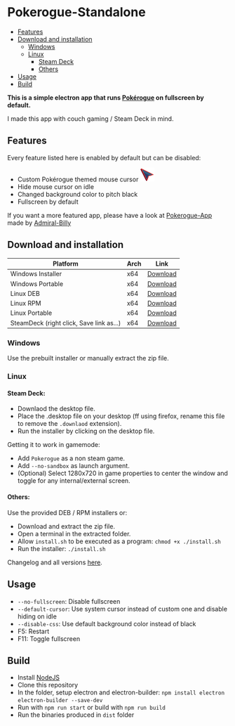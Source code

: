 # Pokerogue-Standalone
- [Features](#features)
- [Download and installation](#download-and-installation)
  - [Windows](#windows)
  - [Linux](#linux)
    - [Steam Deck](#steam-deck)
    - [Others](#others)
- [Usage](#usage)
- [Build](#build)

**This is a simple electron app that runs [Pokérogue](https://pokerogue.net/) on fullscreen by default.**

I made this app with couch gaming / Steam Deck in mind.

## Features

Every feature listed here is enabled by default but can be disabled:
- Custom Pokérogue themed mouse cursor <img src="https://raw.githubusercontent.com/Odizinne/Pokerogue-Standalone/main/PR_cursor.png" alt="PR cursor" width="32" height="32">
- Hide mouse cursor on idle
- Changed background color to pitch black
- Fullscreen by default

If you want a more featured app, please have a look at [Pokerogue-App](https://github.com/Admiral-Billy/Pokerogue-App) made by [Admiral-Billy](https://github.com/Admiral-Billy)

## Download and installation

| Platform | Arch | Link |
| --- | --- | --- |
| Windows Installer | x64 | [Download](https://github.com/Odizinne/Pokerogue-Standalone/releases/download/1.9.0/Pokerogue-Installer.exe) |
| Windows Portable | x64 | [Download](https://github.com/Odizinne/Pokerogue-Standalone/releases/download/1.9.0/Pokerogue-Win.zip) |
| Linux DEB | x64 | [Download](https://github.com/Odizinne/Pokerogue-Standalone/releases/download/1.9.0/Pokerogue.deb) |
| Linux RPM | x64 | [Download](https://github.com/Odizinne/Pokerogue-Standalone/releases/download/1.9.0/Pokerogue.rpm) |
| Linux Portable | x64 | [Download](https://github.com/Odizinne/Pokerogue-Standalone/releases/download/1.9.0/Pokerogue-Linux.zip) |
| SteamDeck (right click, Save link as...) | x64 | [Download](https://raw.githubusercontent.com/Odizinne/Pokerogue-Standalone/main/SteamDeck/pokerogue-installer.desktop) |

### Windows
Use the prebuilt installer or manually extract the zip file.

### Linux

#### **Steam Deck**: 
- Downlaod the desktop file.
- Place the .desktop file on your desktop (ff using firefox, rename this file to remove the `.downlaod` extension).
- Run the installer by clicking on the desktop file.

Getting it to work in gamemode:
- Add `Pokerogue` as a non steam game.
- Add `--no-sandbox` as launch argument.
- (Optional) Select 1280x720 in game properties to center the window and toggle for any internal/external screen.

#### **Others**:

Use the provided DEB / RPM installers or:
- Download and extract the zip file.
- Open a terminal in the extracted folder.
- Allow `install.sh` to be executed as a program: `chmod +x ./install.sh`
- Run the installer: `./install.sh`

Changelog and all versions [here](https://github.com/Odizinne/Pokerogue-Standalone/releases).

## Usage

- `--no-fullscreen`: Disable fullscreen
- `--default-cursor`: Use system cursor instead of custom one and disable hiding on idle
- `--disable-css`: Use default background color instead of black
- F5: Restart
- F11: Toggle fullscreen

## Build

- Install [NodeJS](https://nodejs.org/en/download/package-manager)
- Clone this repository
- In the folder, setup electron and electron-builder: `npm install electron electron-builder --save-dev`
- Run with `npm run start` or build with `npm run build`
- Run the binaries produced in `dist` folder
